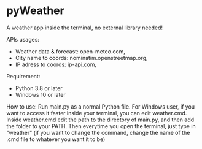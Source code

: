 # pyWeather
A weather app inside the terminal, no external library needed!

APIs usages:
 - Weather data & forecast: open-meteo.com,
 - City name to coords: nominatim.openstreetmap.org,
 - IP adress to coords: ip-api.com,

Requirement:
 - Python 3.8 or later
 - Windows 10 or later

How to use:
 Run main.py as a normal Python file.
 For Windows user, if you want to access it faster inside your terminal, you can edit weather.cmd. Inside weather.cmd edit the path to the directory of main.py, and then add the folder to your PATH. Then everytime you open the terminal, just type in "weather" (if you want to change the command, change the name of the .cmd file to whatever you want it to be)
